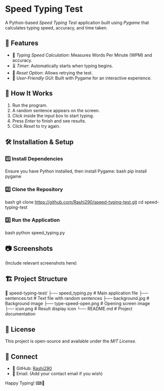 # Speed Typing Test

A Python-based *Speed Typing Test* application built using *Pygame* that calculates typing speed, accuracy, and time taken.

## 🚀 Features
- 🎯 *Typing Speed Calculation*: Measures Words Per Minute (WPM) and accuracy.
- ⏳ *Timer*: Automatically starts when typing begins.
- 🔄 *Reset Option*: Allows retrying the test.
- 🎨 *User-Friendly GUI*: Built with Pygame for an interactive experience.

## 📌 How It Works
1. Run the program.
2. A random sentence appears on the screen.
3. Click inside the input box to start typing.
4. Press *Enter* to finish and see results.
5. Click *Reset* to try again.

## 🛠 Installation & Setup
### 1️⃣ Install Dependencies
Ensure you have Python installed, then install Pygame:
bash
pip install pygame


### 2️⃣ Clone the Repository
bash
git clone https://github.com/Rashi290/speed-typing-test.git
cd speed-typing-test


### 3️⃣ Run the Application
bash
python speed_typing.py


## 📷 Screenshots
(Include relevant screenshots here)

## 🏗 Project Structure

📂 speed-typing-test/
├── speed_typing.py        # Main application file
├── sentences.txt          # Text file with random sentences
├── background.jpg         # Background image
├── type-speed-open.png    # Opening screen image
├── icon.png               # Result display icon
└── README.md              # Project documentation


## 📜 License
This project is open-source and available under the *MIT License*.

## 🤝 Connect
- 🔗 GitHub: [Rashi290](https://github.com/Rashi290)
- 📧 Email: (Add your contact email if you wish)

Happy Typing! ⌨🚀
